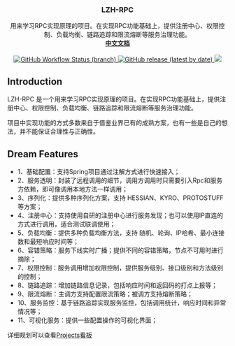 <p align="center">
    <h3 align="center">LZH-RPC</h3>
    <p align="center">
        用来学习RPC实现原理的项目。在实现RPC功能基础上，提供注册中心、权限控制、负载均衡、链路追踪和限流熔断等服务治理功能。
        <br>
        <a href="https://zihao-liu.github.io/lzh-rpc/"><strong>中文文档</strong></a>
        <br><br>
        <a href="https://github.com/Zihao-Liu/lzh-rpc/actions">
            <img alt="GitHub Workflow Status (branch)" src="https://img.shields.io/github/workflow/status/Zihao-Liu/lzh-rpc/Java%20CI%20with%20Maven/lzh_release_0.0.1"/>
        </a>
        <a href="https://github.com/xuxueli/xxl-rpc/releases">
            <img alt="GitHub release (latest by date)" src="https://img.shields.io/github/v/release/Zihao-Liu/lzh-rpc"/>
        </a>
        <a href="https://www.codacy.com/manual/Zihao-Liu/lzh-rpc?utm_source=github.com&amp;utm_medium=referral&amp;utm_content=Zihao-Liu/lzh-rpc&amp;utm_campaign=Badge_Grade">
            <img src="https://app.codacy.com/project/badge/Grade/cedd92ec80864e368a2c94e584d694cf"/>
        </a>
    </p> 
</p>


## Introduction

LZH-RPC 是一个用来学习RPC实现原理的项目。在实现RPC功能基础上，提供注册中心、权限控制、负载均衡、链路追踪和限流熔断等服务治理功能。

项目中实现功能的方式多数来自于借鉴业界已有的成熟方案，也有一些是自己的想法，并不能保证合理性与正确性。

## Dream Features

- 1、基础配置：支持Spring项目通过注解方式进行快速接入；
- 2、服务透明：封装了远程调用的细节，调用方调用时只需要引入Rpc和服务方依赖，即可像调用本地方法一样调用；
- 3、序列化：提供多种序列化方案，支持 HESSIAN、KYRO、PROTOSTUFF 等方案；
- 4、注册中心：支持使用自研的注册中心进行服务发现；也可以使用IP直连的方式进行调用，适合测试联调使用；
- 5、负载均衡：提供多种负载均衡方法，支持 随机、轮询、IP哈希、最小连接数和最短响应时间等；
- 6、容错策略：服务下线实时广播；提供不同的容错策略，节点不可用时进行摘除；
- 7、权限控制：服务调用增加权限控制，提供服务级别、接口级别和方法级别的控制；
- 8、链路追踪：增加链路信息记录，包括响应时间和返回码的打点上报等；
- 9、限流熔断：主调方支持配置限流策略；被调方支持熔断策略；
- 10、服务监控：基于链路追踪实现服务监控，包括调用统计，响应时间和异常情况等；
- 11、可视化服务：提供一些配置操作的可视化界面；

详细规划可以查看[Projects看板](https://github.com/Zihao-Liu/lzh-rpc/projects)
